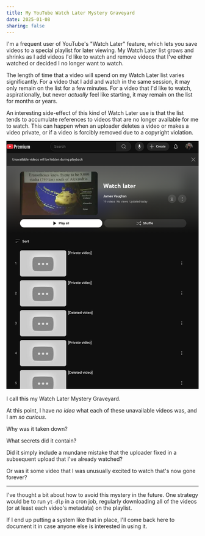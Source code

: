 ```yaml
---
title: My YouTube Watch Later Mystery Graveyard
date: 2025-01-08
sharing: false
---
```


I'm a frequent user of YouTube's "Watch Later" feature, which lets you save
videos to a special playlist for later viewing.
My Watch Later list grows and shrinks as I add videos I'd like to watch and
remove videos that I've either watched or decided I no longer want to watch.

The length of time that a video will spend on my Watch Later list varies
significantly.
For a video that I add and watch in the same session, it may only remain on the
list for a few minutes.
For a video that I'd like to watch, aspirationally, but never _actually_ feel
like starting, it may remain on the list for months or years.

An interesting side-effect of this kind of Watch Later use is that the list
tends to accumulate references to videos that are no longer available for me to
watch.
This can happen when an uploader deletes a video or makes a video private, or if
a video is forcibly removed due to a copyright violation.

![My Watch Later graveyard](graveyard.png)

I call this my Watch Later Mystery Graveyard.

At this point, I have _no idea_ what each of these unavailable videos was,
and I am _so curious_.

Why was it taken down?

What secrets did it contain?

Did it simply include a mundane mistake that the uploader fixed in a subsequent
upload that I've already watched?

Or was it some video that I was unusually excited to watch that's now gone
forever?

---

I've thought a bit about how to avoid this mystery in the future.
One strategy would be to run `yt-dlp` in a cron job, regularly downloading all
of the videos (or at least each video's metadata) on the playlist.

If I end up putting a system like that in place, I'll come back here to document
it in case anyone else is interested in using it.
